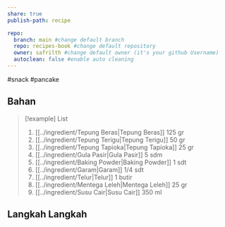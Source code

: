 ```yaml
---
share: true
publish-path: recipe

repo:
  branch: main #change default branch 
  repo: recipes-book #change default repository
  owner: safrilth #change default owner (it's your github Username)
  autoclean: false #enable auto cleaning
---
```

#snack #pancake 
## Bahan

> [!example] List
> 1. [[../ingredient/Tepung Beras|Tepung Beras]] 125 gr
> 2. [[../ingredient/Tepung Terigu|Tepung Terigu]] 50 gr
> 3. [[../ingredient/Tepung Tapioka|Tepung Tapioka]] 25 gr
> 4. [[../ingredient/Gula Pasir|Gula Pasir]] 5 sdm
> 5. [[../ingredient/Baking Powder|Baking Powder]] 1 sdt
> 6. [[../ingredient/Garam|Garam]] 1/4 sdt
> 7. [[../ingredient/Telur|Telur]] 1 butir
> 8. [[../ingredient/Mentega Leleh|Mentega Leleh]] 25 gr
> 9. [[../ingredient/Susu Cair|Susu Cair]] 350 ml

## Langkah Langkah
